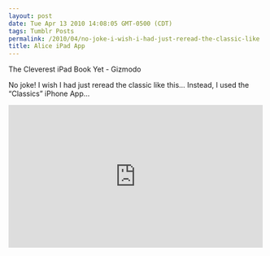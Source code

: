 ```yaml
---
layout: post
date: Tue Apr 13 2010 14:08:05 GMT-0500 (CDT)
tags: Tumblr Posts
permalink: /2010/04/no-joke-i-wish-i-had-just-reread-the-classic-like
title: Alice iPad App
---
```


The Cleverest iPad Book Yet - Gizmodo

No joke! I wish I had just reread the classic like this&hellip; Instead, I used the &ldquo;Classics&rdquo; iPhone App&hellip;

<iframe width="500" height="281" id="youtube_iframe" src="https://www.youtube.com/embed/gew68Qj5kxw?feature=oembed&amp;enablejsapi=1&amp;origin=http://safe.txmblr.com&amp;wmode=opaque" frameborder="0" allowfullscreen=""></iframe>
